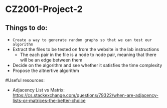 # CZ2001-Project-2

## Things to do:

- `Create a way to generate random graphs so that we can test our algorithm`
- Extract the files to be tested on from the website in the lab instructions
  - The each pair in the file is a node to node pair, meaning that there will be an edge between them
- Decide on the algorithm and see whether it satisfies the time complexity
- Propose the altnertive algorithm

#Useful resources:

- Adjacency List vs Matrix:
  https://cs.stackexchange.com/questions/79322/when-are-adjacency-lists-or-matrices-the-better-choice

